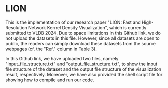 # LION
This is the implementation of our research paper "LION: Fast and High-Resolution Network Kernel Density Visualization", which is currently submitted to VLDB 2024. Due to space limitations in this Github link, we do not upload the datasets in this file. However, since all datasets are open to public, the readers can simply download these datasets from the source webpages (cf. the "Ref." column in Table 3). 

In this Github link, we have uploaded two files, namely "input_file_structure.txt" and "output_file_structure.txt", to show the input file structure of the dataset and the output file structure of the visualization result, respectively. Moreover, we have also provided the shell script file for showing how to compile and run our code.
